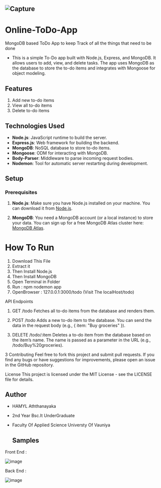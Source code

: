 ## ![Capture](https://github.com/user-attachments/assets/01785b86-b0d2-4358-8413-3aac074fa4a1)
# Online-ToDo-App
MongoDB based  ToDo App to keep Track of  all the things that need to be done



- This is a simple To-Do app built with Node.js, Express, and MongoDB. It allows users to add, view, and delete tasks. The app uses MongoDB as the database to store the to-do items and integrates with Mongoose for object modeling.

## Features

1. Add new to-do items
2. View all to-do items
3. Delete to-do items

## Technologies Used

- **Node.js**: JavaScript runtime to build the server.
- **Express.js**: Web framework for building the backend.
- **MongoDB**: NoSQL database to store to-do items.
- **Mongoose**: ODM for interacting with MongoDB.
- **Body-Parser**: Middleware to parse incoming request bodies.
- **Nodemon**: Tool for automatic server restarting during development.

## Setup

### Prerequisites

1. **Node.js**: Make sure you have Node.js installed on your machine.
   You can download it from [Node.js](https://nodejs.org/).

3. **MongoDB**: You need a MongoDB account (or a local instance) to store your data. 
   You can sign up for a free MongoDB Atlas cluster here: [MongoDB Atlas](https://www.mongodb.com/cloud/atlas).

# How To Run 
1. Download This File
2. Extract it
3. Then Install Node.js
4. Then Install MongoDB
5. Open Terminal in Folder
6. Run : npm nodemon app
7. OpenBrowser : 127.0.0.1:3000/todo (Visit The localHost/todo)


API Endpoints
1. GET /todo
Fetches all to-do items from the database and renders them.

2. POST /todo
Adds a new to-do item to the database. You can send the data in the request body (e.g., { item: "Buy groceries" }).

3. DELETE /todo/:item
Deletes a to-do item from the database based on the item’s name. The name is passed as a parameter in the URL (e.g., /todo/Buy%20groceries).

3 Contributing
Feel free to fork this project and submit pull requests. If you find any bugs or have suggestions for improvements, please open an issue in the GitHub repository.

License
This project is licensed under the MIT License - see the LICENSE file for details.


## Author
- HAMYL Aththanayaka
- 2nd Year Bsc.It UnderGraduate
- Faculty Of Applied Science Universty Of Vauniya



  ## Samples

Front End :

  

  ![image](https://github.com/user-attachments/assets/4021794d-6fa6-4948-b21d-9423a8d5d802)


Back End :

![image](https://github.com/user-attachments/assets/705198ba-cc9f-439c-b68a-cd725a93e6a8)


